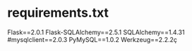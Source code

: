 # requirements.txt
Flask==2.0.1
Flask-SQLAlchemy==2.5.1
SQLAlchemy==1.4.31
#mysqlclient==2.0.3
PyMySQL==1.0.2
Werkzeug==2.2.2ç